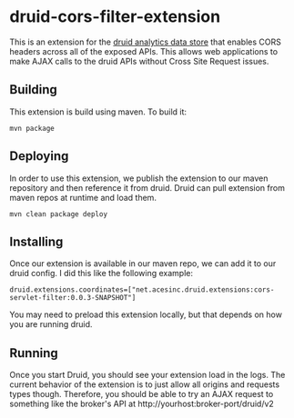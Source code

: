 # druid-cors-filter-extension #

This is an extension for the [druid analytics data store](http://druid.io) that enables CORS headers across all of the exposed APIs.  This allows web applications to make AJAX calls to the druid APIs without Cross Site Request issues.  

## Building ##
This extension is build using maven.  To build it:

    mvn package

## Deploying ##
In order to use this extension, we publish the extension to our maven repository and then reference it from druid.  Druid can pull extension from maven repos at runtime and load them.  

    mvn clean package deploy

## Installing ##
Once our extension is available in our maven repo, we can add it to our druid config.  I did this like the following example:

    druid.extensions.coordinates=["net.acesinc.druid.extensions:cors-servlet-filter:0.0.3-SNAPSHOT"]

You may need to preload this extension locally, but that depends on how you are running druid.  

## Running ##
Once you start Druid, you should see your extension load in the logs. The current behavior of the extension is to just allow all origins and requests types though.  Therefore, you should be able to try an AJAX request to something like the broker's API at http://yourhost:broker-port/druid/v2
